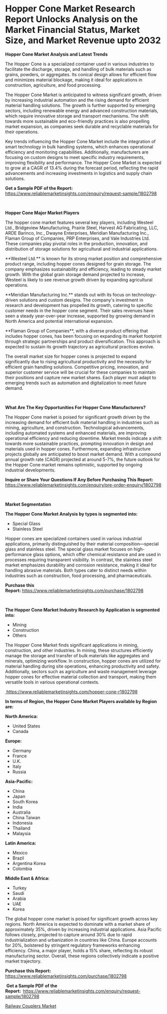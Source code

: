 <p><h1>Hopper Cone Market Research Report Unlocks Analysis on the Market Financial Status, Market Size, and Market Revenue upto 2032</h1></p><p><strong>Hopper Cone Market Analysis and Latest Trends</strong></p>
<p><p>The Hopper Cone is a specialized container used in various industries to facilitate the discharge, storage, and handling of bulk materials such as grains, powders, or aggregates. Its conical design allows for efficient flow and minimizes material blockage, making it ideal for applications in construction, agriculture, and food processing.</p><p>The Hopper Cone Market is anticipated to witness significant growth, driven by increasing industrial automation and the rising demand for efficient material handling solutions. The growth is further supported by emerging sectors, including renewable energy and advanced construction materials, which require innovative storage and transport mechanisms. The shift towards more sustainable and eco-friendly practices is also propelling market expansion, as companies seek durable and recyclable materials for their operations.</p><p>Key trends influencing the Hopper Cone Market include the integration of smart technology in bulk handling systems, which enhances operational efficiency and monitoring capabilities. Additionally, manufacturers are focusing on custom designs to meet specific industry requirements, improving flexibility and performance. The Hopper Cone Market is expected to grow at a CAGR of 13.4% during the forecast period, reflecting the rapid advancements and increasing investments in logistics and supply chain solutions.</p></p>
<p><strong>Get a Sample PDF of the Report:&nbsp;</strong> <a href="https://www.reliablemarketinsights.com/enquiry/request-sample/1802798?utm_campaign=2285&utm_medium=2&utm_source=Github&utm_content=ia&utm_term=19022025&utm_id=hopper-cone">https://www.reliablemarketinsights.com/enquiry/request-sample/1802798</a></p>
<p>&nbsp;</p>
<p><strong>Hopper Cone Major Market Players</strong></p>
<p><p>The hopper cone market features several key players, including Westeel Ltd., Bridgeview Manufacturing, Prairie Steel, Harvest AG Fabricating, LLC, ARDE Barinco, Inc., Dwayne Enterprises, Meridian Manufacturing Inc., Flaman Group of Companies, PRP Enterprises, and Vale Industries Ltd. These companies play pivotal roles in the production, innovation, and distribution of storage solutions for agricultural and industrial applications.</p><p>**Westeel Ltd.** is known for its strong market position and comprehensive product range, including hopper cones designed for grain storage. The company emphasizes sustainability and efficiency, leading to steady market growth. With the global grain storage demand projected to increase, Westeel is likely to see revenue growth driven by expanding agricultural operations.</p><p>**Meridian Manufacturing Inc.** stands out with its focus on technology-driven solutions and custom designs. The company's investment in research and development has propelled its growth, catering to specific customer needs in the hopper cone segment. Their sales revenues have seen a steady year-over-year increase, supported by growing demand in North America and potential international expansion.</p><p>**Flaman Group of Companies**, with a diverse product offering that includes hopper cones, has been focusing on expanding its market footprint through strategic partnerships and product diversification. This approach is expected to sustain its growth trajectory as agricultural practices evolve.</p><p>The overall market size for hopper cones is projected to expand significantly due to rising agricultural productivity and the necessity for efficient grain handling solutions. Competitive pricing, innovation, and superior customer service will be crucial for these companies to maintain their positions and capture new market shares. Each player must adapt to emerging trends such as automation and digitalization to meet future demand.</p></p>
<p>&nbsp;</p>
<p><strong>What Are The Key Opportunities For Hopper Cone Manufacturers?</strong></p>
<p><p>The Hopper Cone market is poised for significant growth driven by the increasing demand for efficient bulk material handling in industries such as mining, agriculture, and construction. Technological advancements, including automated systems and enhanced materials, are improving operational efficiency and reducing downtime. Market trends indicate a shift towards more sustainable practices, prompting innovation in design and materials used in hopper cones. Furthermore, expanding infrastructure projects globally are anticipated to boost market demand. With a compound annual growth rate (CAGR) projected at around 5-7%, the future outlook for the Hopper Cone market remains optimistic, supported by ongoing industrial developments.</p></p>
<p><strong>Inquire or Share Your Questions If Any Before Purchasing This Report:</strong> <a href="https://www.reliablemarketinsights.com/enquiry/pre-order-enquiry/1802798?utm_campaign=2285&utm_medium=2&utm_source=Github&utm_content=ia&utm_term=19022025&utm_id=hopper-cone">https://www.reliablemarketinsights.com/enquiry/pre-order-enquiry/1802798</a></p>
<p>&nbsp;</p>
<p><strong>Market Segmentation</strong></p>
<p><strong>The Hopper Cone Market Analysis by types is segmented into:</strong></p>
<p><ul><li>Special Glass</li><li>Stainless Steel</li></ul></p>
<p><p>Hopper cones are specialized containers used in various industrial applications, primarily distinguished by their material composition—special glass and stainless steel. The special glass market focuses on high-performance glass options, which offer chemical resistance and are used in processes requiring transparent visibility. In contrast, the stainless steel market emphasizes durability and corrosion resistance, making it ideal for handling abrasive materials. Both types cater to distinct needs within industries such as construction, food processing, and pharmaceuticals.</p></p>
<p><strong>Purchase this Report:&nbsp;</strong><a href="https://www.reliablemarketinsights.com/purchase/1802798?utm_campaign=2285&utm_medium=2&utm_source=Github&utm_content=ia&utm_term=19022025&utm_id=hopper-cone">https://www.reliablemarketinsights.com/purchase/1802798</a></p>
<p>&nbsp;</p>
<p><strong>The Hopper Cone Market Industry Research by Application is segmented into:</strong></p>
<p><ul><li>Mining</li><li>Construction</li><li>Others</li></ul></p>
<p><p>The Hopper Cone Market finds significant applications in mining, construction, and other industries. In mining, these structures efficiently manage the storage and transfer of bulk materials like aggregates and minerals, optimizing workflow. In construction, hopper cones are utilized for material handling during site operations, enhancing productivity and safety. Additionally, sectors such as agriculture and waste management leverage hopper cones for effective material collection and transport, making them versatile tools in various operational contexts.</p></p>
<p><a href="https://www.reliablemarketinsights.com/hopper-cone-r1802798?utm_campaign=2285&utm_medium=2&utm_source=Github&utm_content=ia&utm_term=19022025&utm_id=hopper-cone">&nbsp;https://www.reliablemarketinsights.com/hopper-cone-r1802798</a></p>
<p><strong>In terms of Region, the Hopper Cone Market Players available by Region are:</strong></p>
<p>
    <p> <strong> North America: </strong>
        <ul>
            <li>United States</li>
            <li>Canada</li>
        </ul>
        </p> 
    <p> <strong> Europe: </strong>
        <ul>
            <li>Germany</li>
            <li>France</li>
            <li>U.K.</li>
            <li>Italy</li>
            <li>Russia</li>
        </ul>
        </p> 
    <p> <strong> Asia-Pacific: </strong>
        <ul>
            <li>China</li>
            <li>Japan</li>
            <li>South Korea</li>
            <li>India</li>
            <li>Australia</li>
            <li>China Taiwan</li>
            <li>Indonesia</li>
            <li>Thailand</li>
            <li>Malaysia</li>
        </ul>
        </p> 
    <p> <strong> Latin America: </strong>
        <ul>
            <li>Mexico</li>
            <li>Brazil</li>
            <li>Argentina Korea</li>
            <li>Colombia</li>
        </ul>
        </p> 
    <p> <strong> Middle East & Africa: </strong>
        <ul>
            <li>Turkey</li>
            <li>Saudi</li>
            <li>Arabia</li>
            <li>UAE</li>
            <li>Korea</li>
        </ul>
    </p>
    </p>
<p><p>The global hopper cone market is poised for significant growth across key regions. North America is expected to dominate with a market share of approximately 35%, driven by increasing industrial applications. Asia Pacific follows closely, projected to capture around 30% due to rapid industrialization and urbanization in countries like China. Europe accounts for 20%, bolstered by stringent regulatory frameworks enhancing efficiency. China, a major player, holds a 15% share, reflecting its robust manufacturing sector. Overall, these regions collectively indicate a positive market trajectory.</p></p>
<p><strong>Purchase this Report: </strong><a href="https://www.reliablemarketinsights.com/purchase/1802798?utm_campaign=2285&utm_medium=2&utm_source=Github&utm_content=ia&utm_term=19022025&utm_id=hopper-cone">https://www.reliablemarketinsights.com/purchase/1802798</a></p>
<p>&nbsp;<strong>Get a Sample PDF of the Report:&nbsp;&nbsp;</strong><a href="https://www.reliablemarketinsights.com/enquiry/request-sample/1802798?utm_campaign=2285&utm_medium=2&utm_source=Github&utm_content=ia&utm_term=19022025&utm_id=hopper-cone">https://www.reliablemarketinsights.com/enquiry/request-sample/1802798</a></p>
<p><strong></strong></p>
<p><p><a href="https://github.com/leopardmicheal7019/Market-Research-Report-List-1/blob/main/railway-couplers-market.md?utm_campaign=2285&utm_medium=2&utm_source=Github&utm_content=ia&utm_term=19022025&utm_id=hopper-cone">Railway Couplers Market</a></p></p>